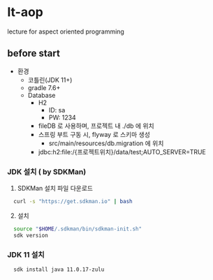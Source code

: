 # lt-aop
lecture for aspect oriented programming

## before start
- 환경
  - 코틀린(JDK 11+)
  - gradle 7.6+
  - Database
    - H2
      - ID: sa
      - PW: 1234
    - fileDB 로 사용하며, 프로젝트 내 ./db 에 위치
    - 스프링 부트 구동 시, flyway 로 스키마 생성
      - src/main/resources/db.migration 에 위치
    - jdbc:h2:file:/{프로젝트위치}/data/test;AUTO_SERVER=TRUE

### JDK 설치 ( by SDKMan)
1. SDKMan 설치 파일 다운로드
```bash
  curl -s "https://get.sdkman.io" | bash
```

2. 설치
```bash
  source "$HOME/.sdkman/bin/sdkman-init.sh"
  sdk version
```

### JDK 11 설치
```bash
  sdk install java 11.0.17-zulu
```
